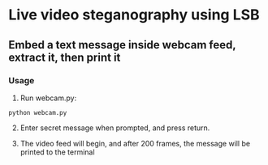 # Live video steganography using LSB

## Embed a text message inside webcam feed, extract it, then print it

### Usage

1. Run webcam.py:

`python webcam.py`

2. Enter secret message when prompted, and press return.

3. The video feed will begin, and after 200 frames, the message will be printed to the terminal
